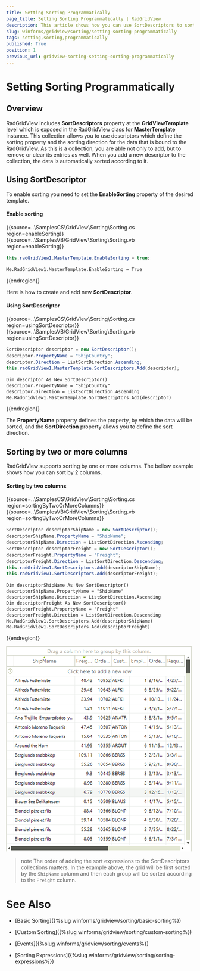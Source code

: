 ```yaml
---
title: Setting Sorting Programmatically
page_title: Setting Sorting Programmatically | RadGridView
description: This article shows how you can use SortDescriptors to sort the rows programmatically.
slug: winforms/gridview/sorting/setting-sorting-programmatically
tags: setting,sorting,programmatically
published: True
position: 1
previous_url: gridview-sorting-setting-sorting-programmatically
---
```


# Setting Sorting Programmatically

## Overview

RadGridView includes __SortDescriptors__ property at the __GridViewTemplate__ level which is exposed in the RadGridView class for __MasterTemplate__ instance. This collection allows you to use descriptors which define the sorting property and the sorting direction for the data that is bound to the RadGridView. As this is a collection, you are able not only to add, but to remove or clear its entries as well. When you add a new descriptor to the collection, the data is automatically sorted according to it.

## Using SortDescriptor 

To enable sorting you need to set the __EnableSorting__ property of the desired template.

#### Enable sorting

{{source=..\SamplesCS\GridView\Sorting\Sorting.cs region=enableSorting}} 
{{source=..\SamplesVB\GridView\Sorting\Sorting.vb region=enableSorting}} 

````C#
this.radGridView1.MasterTemplate.EnableSorting = true;

````
````VB.NET
Me.RadGridView1.MasterTemplate.EnableSorting = True

````

{{endregion}} 

Here is how to create and add new __SortDescriptor__.

#### Using SortDescriptor

{{source=..\SamplesCS\GridView\Sorting\Sorting.cs region=usingSortDescriptor}} 
{{source=..\SamplesVB\GridView\Sorting\Sorting.vb region=usingSortDescriptor}} 

````C#
SortDescriptor descriptor = new SortDescriptor();
descriptor.PropertyName = "ShipCountry";
descriptor.Direction = ListSortDirection.Ascending;
this.radGridView1.MasterTemplate.SortDescriptors.Add(descriptor);

````
````VB.NET
Dim descriptor As New SortDescriptor()
descriptor.PropertyName = "ShipCountry"
descriptor.Direction = ListSortDirection.Ascending
Me.RadGridView1.MasterTemplate.SortDescriptors.Add(descriptor)

````

{{endregion}} 

The __PropertyName__ property defines the property, by which the data will be sorted, and the __SortDirection__ property allows you to define the sort direction.

## Sorting by two or more columns

RadGridView supports sorting by one or more columns. The bellow example shows how you can sort by 2 columns.

#### Sorting by two columns

{{source=..\SamplesCS\GridView\Sorting\Sorting.cs region=sortingByTwoOrMoreColumns}} 
{{source=..\SamplesVB\GridView\Sorting\Sorting.vb region=sortingByTwoOrMoreColumns}} 

````C#
SortDescriptor descriptorShipName = new SortDescriptor();
descriptorShipName.PropertyName = "ShipName";
descriptorShipName.Direction = ListSortDirection.Ascending;
SortDescriptor descriptorFreight = new SortDescriptor();
descriptorFreight.PropertyName = "Freight";
descriptorFreight.Direction = ListSortDirection.Descending;
this.radGridView1.SortDescriptors.Add(descriptorShipName);
this.radGridView1.SortDescriptors.Add(descriptorFreight);

````
````VB.NET
Dim descriptorShipName As New SortDescriptor()
descriptorShipName.PropertyName = "ShipName"
descriptorShipName.Direction = ListSortDirection.Ascending
Dim descriptorFreight As New SortDescriptor()
descriptorFreight.PropertyName = "Freight"
descriptorFreight.Direction = ListSortDirection.Descending
Me.RadGridView1.SortDescriptors.Add(descriptorShipName)
Me.RadGridView1.SortDescriptors.Add(descriptorFreight)

````

{{endregion}} 

![gridview-sorting-setting-sorting-programmatically 001](images/gridview-sorting-setting-sorting-programmatically001.png)

>note The order of adding the sort expressions to the SortDescriptors collections matters. In the example above, the grid will be first sorted by the `ShipName` column and then each group will be sorted according to the `Freight` column.
>

# See Also
* [Basic Sorting]({%slug winforms/gridview/sorting/basic-sorting%})

* [Custom Sorting]({%slug winforms/gridview/sorting/custom-sorting%})

* [Events]({%slug winforms/gridview/sorting/events%})

* [Sorting Expressions]({%slug winforms/gridview/sorting/sorting-expressions%})

